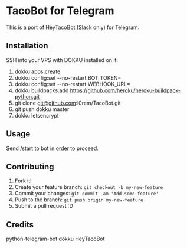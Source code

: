 # TacoBot for Telegram

This is a port of HeyTacoBot (Slack only) for Telegram.

## Installation

SSH into your VPS with DOKKU installed on it:
1. dokku apps:create <APP-NAME>
2. dokku config:set --no-restart <APP-NAME> BOT_TOKEN=<YOUR-BOT-TOKEN>
3. dokku config:set --no-restart <APP-NAME> WEBHOOK_URL=<YOUR-WEBHOOK-URL>
4. dokku buildpacks:add <APP-NAME>  https://github.com/heroku/heroku-buildpack-python.git
5. git clone git@github.com:l0rem/TacoBot.git
6. git push dokku master
6. dokku letsencrypt <APP-NAME>

## Usage

Send /start to bot in order to proceed.

## Contributing

1. Fork it!
2. Create your feature branch: `git checkout -b my-new-feature`
3. Commit your changes: `git commit -am 'Add some feature'`
4. Push to the branch: `git push origin my-new-feature`
5. Submit a pull request :D

## Credits

python-telegram-bot 
dokku 
HeyTacoBot